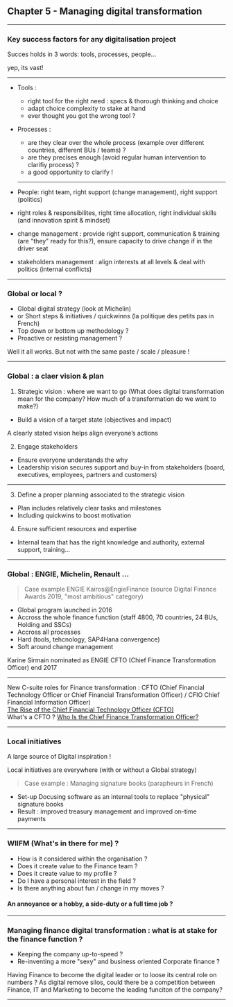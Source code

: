 ## Chapter 5 - Managing digital transformation

----

### Key success factors for any digitalisation project

Succes holds in 3 words: tools, processes, people…   

yep, its vast!

----

- Tools : 
  - right tool for the right need : specs & thorough thinking and choice
  - adapt choice complexity to stake at hand
  - ever thought you got the wrong tool ?
  
- Processes : 
  - are they clear over the whole process (example over different countries, different BUs / teams) ?
  - are they precises enough (avoid regular human intervention to clarifiy process) ? 
  - a good opportunity to clarify !
  
  ----
  
- People: right team, right support (change management), right support (politics)
 - right roles & responsibilites, right time allocation, right individual skills (and innovation spirit & mindset)
 - change management : provide right support, communication & training (are "they" ready for this?), ensure capacity to drive change if in the driver seat
 - stakeholders management : align interests at all levels & deal with politics (internal conflicts) 

----

### Global or local ?  

- Global digital strategy (look at Michelin) 
- or Short steps & initiatives / quickwinns (la politique des petits pas in French) 
- Top down or bottom up methodology ?
- Proactive or resisting management ?

Well it all works. But not with the same paste / scale / pleasure !

----

### Global : a claer vision & plan

1. Strategic vision : where we want to go 
(What does digital transformation mean for the company? How much of a transformation do we want to make?)
- Build a vision of a target state (objectives and impact)

A clearly stated vision helps align everyone’s actions

2. Engage stakeholders
- Ensure everyone understands the why
- Leadership vision secures support and buy-in from stakeholders (board, executives, employees, partners and customers)

----

3. Define a proper planning associated to the strategic vision
- Plan includes relatively clear tasks and milestones
- Including quickwins to boost motivation 

4. Ensure sufficient resources and expertise
- Internal team that has the right knowledge and authority, external support, training…

----

### Global : ENGIE, Michelin, Renault ...

> Case example ENGIE Kairos@EngieFinance (source Digital Finance Awards 2019, "most ambitious" category)    
- Global program launched in 2016
- Accross the whole finance function (staff 4800, 70 countries, 24 BUs, Holding and SSCs)
- Accross all processes
- Hard (tools, tehcnology, SAP4Hana convergence)
- Soft around change management

Karine Sirmain nominated as ENGIE CFTO (Chief Finance Transformation Officer) end 2017

----

New C-suite roles for Finance transformation : CFTO (Chief Financial Technology Officer or Chief Financial Transformation Officer) / CFIO Chief Financial Information Officer)    
[The Rise of the Chief Financial Technology Officer (CFTO) ](http://www.kforceblog.com/uploads/docs/Spotlight_February.pdf)    
What's a CFTO ? [Who Is the Chief Finance Transformation Officer?](https://www.americanexpress.com/en-au/business/trends-and-insights/articles/who-is-the-chief-finance-transformation-officer/)

----

### Local initiatives

A large source of Digital inspiration !

Local initiatives are everywhere (with or without a Global strategy) 

> Case example : Managing signature books (parapheurs in French) 
- Set-up Docusing software as an internal tools to replace "physical" signature books   
- Result : improved treasury management and improved on-time payments

----

### WIIFM (What's in there for me) ? 
- How is it considered within the organisation ?
- Does it create value to the Finance team ?
- Does it create value to my profile ?
- Do I have a personal interest in the field ? 
- Is there anything about fun / change in my moves ?
#### An annoyance or a hobby, a side-duty or a full time job ?

----

### Managing finance digital transformation : what is at stake for the finance function ? 

- Keeping the company up-to-speed ?
- Re-inventing a more "sexy" and business oriented Corporate finance ? 

Having Finance to become the digital leader or to loose its central role on numbers ? As digital remove silos, could there be a competition between Finance, IT and Marketing to become the leading funciton of the company? 


----

